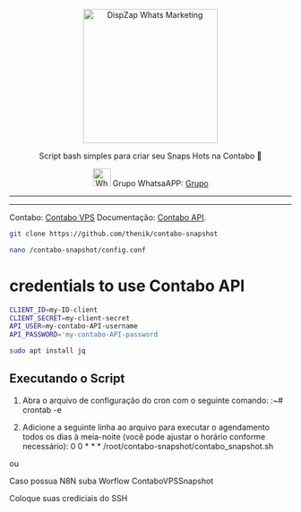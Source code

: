 <p align="center">
<img src="https://cwmkt.com.br/wp-content/uploads/2023/08/logo-github-cwmkt.svg" alt="DispZap Whats Marketing" width="240" />
<p align="center">Script bash simples para criar seu Snaps Hots na Contabo 🚀</p>
</p>
  
<p align="center">
<img src="https://whatsapp.com/favicon.ico" alt="WhatsAPP-logo" width="32" />
<span>Grupo WhatsaAPP: </span>
<a href="https://link.cwmkt.com.br/grupo-whats" target="_blank">Grupo</a>
</p>

<hr />
<hr />


Contabo: [Contabo VPS](https://contabo.com/en/vps/) Documentação: [Contabo API](https://api.contabo.com/).

```bash
git clone https://github.com/thenik/contabo-snapshot
```

```bash
nano /contabo-snapshot/config.conf
```

# credentials to use Contabo API

```bash
CLIENT_ID=my-ID-client
CLIENT_SECRET=my-client-secret
API_USER=my-contabo-API-username
API_PASSWORD='my-contabo-API-password
```

```bash
sudo apt install jq
```

## Executando o Script

1. Abra o arquivo de configuração do cron com o seguinte comando:
:~# crontab -e

2. Adicione a seguinte linha ao arquivo para executar o agendamento todos os dias à meia-noite (você pode ajustar o horário conforme necessário):
0 0 * * * /root/contabo-snapshot/contabo_snapshot.sh

ou

Caso possua N8N suba Worflow ContaboVPSSnapshot

Coloque suas crediciais do SSH 



















